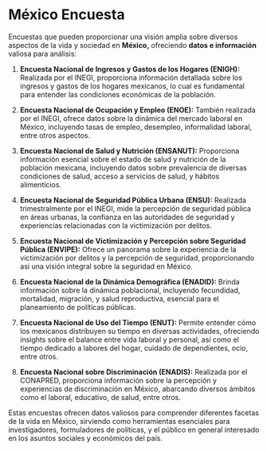 # México Encuesta

Encuestas que pueden proporcionar una visión amplia sobre diversos aspectos de la vida y sociedad en **México,** ofreciendo **datos e información** valiosa para análisis:

1. **Encuesta Nacional de Ingresos y Gastos de los Hogares (ENIGH):** Realizada por el INEGI, proporciona información detallada sobre los ingresos y gastos de los hogares mexicanos, lo cual es fundamental para entender las condiciones económicas de la población.

2. **Encuesta Nacional de Ocupación y Empleo (ENOE):** También realizada por el INEGI, ofrece datos sobre la dinámica del mercado laboral en México, incluyendo tasas de empleo, desempleo, informalidad laboral, entre otros aspectos.

3. **Encuesta Nacional de Salud y Nutrición (ENSANUT):** Proporciona información esencial sobre el estado de salud y nutrición de la población mexicana, incluyendo datos sobre prevalencia de diversas condiciones de salud, acceso a servicios de salud, y hábitos alimenticios.

4. **Encuesta Nacional de Seguridad Pública Urbana (ENSU):** Realizada trimestralmente por el INEGI, mide la percepción de seguridad pública en áreas urbanas, la confianza en las autoridades de seguridad y experiencias relacionadas con la victimización por delitos.

5. **Encuesta Nacional de Victimización y Percepción sobre Seguridad Pública (ENVIPE):** Ofrece un panorama sobre la experiencia de la victimización por delitos y la percepción de seguridad, proporcionando así una visión integral sobre la seguridad en México.

6. **Encuesta Nacional de la Dinámica Demográfica (ENADID):** Brinda información sobre la dinámica poblacional, incluyendo fecundidad, mortalidad, migración, y salud reproductiva, esencial para el planeamiento de políticas públicas.

7. **Encuesta Nacional de Uso del Tiempo (ENUT):** Permite entender cómo los mexicanos distribuyen su tiempo en diversas actividades, ofreciendo insights sobre el balance entre vida laboral y personal, así como el tiempo dedicado a labores del hogar, cuidado de dependientes, ocio, entre otros.

8. **Encuesta Nacional sobre Discriminación (ENADIS):** Realizada por el CONAPRED, proporciona información sobre la percepción y experiencias de discriminación en México, abarcando diversos ámbitos como el laboral, educativo, de salud, entre otros.

Estas encuestas ofrecen datos valiosos para comprender diferentes facetas de la vida en México, sirviendo como herramientas esenciales para investigadores, formuladores de políticas, y el público en general interesado en los asuntos sociales y económicos del país.
